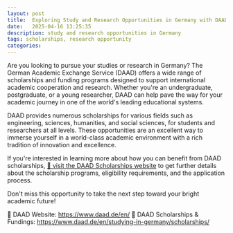 ```yaml
---
layout: post
title:  Exploring Study and Research Opportunities in Germany with DAAD scholarships
date:   2025-04-16 13:25:35
description: study and research opportunities in Germany
tags: scholarships, research opportunity
categories: 
---
```


Are you looking to pursue your studies or research in Germany? The German Academic Exchange Service (DAAD) offers a wide range of scholarships and funding programs designed to support international academic cooperation and research. Whether you're an undergraduate, postgraduate, or a young researcher, DAAD can help pave the way for your academic journey in one of the world's leading educational systems.

DAAD provides numerous scholarships for various fields such as engineering, sciences, humanities, and social sciences, for students and researchers at all levels. These opportunities are an excellent way to immerse yourself in a world-class academic environment with a rich tradition of innovation and excellence.

If you're interested in learning more about how you can benefit from DAAD scholarships, <a href="https://www.daad.de/en/studying-in-germany/scholarships/daad-scholarships/" target="_blank">📝 visit the DAAD Scholarships website</a> to get further details about the scholarship programs, eligibility requirements, and the application process.

Don't miss this opportunity to take the next step toward your bright academic future!

📌 DAAD Website: https://www.daad.de/en/
📌 DAAD Scholarships & Fundings: https://www.daad.de/en/studying-in-germany/scholarships/
